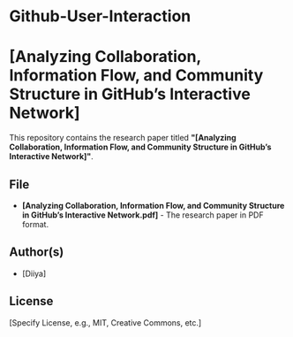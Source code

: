 # Github-User-Interaction

# [Analyzing Collaboration, Information Flow, and Community Structure in GitHub’s Interactive Network]

This repository contains the research paper titled **"[Analyzing Collaboration, Information Flow, and Community Structure in GitHub’s Interactive Network]"**.

## File
- **[Analyzing Collaboration, Information Flow, and Community Structure in GitHub’s Interactive Network.pdf]** - The research paper in PDF format.

## Author(s)
- [Diiya]

## License
[Specify License, e.g., MIT, Creative Commons, etc.] 
